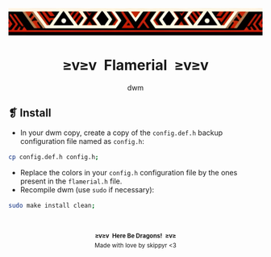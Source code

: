 <p align="center">
    <img alt="" src="../../assets/ornament.png" width=1020 />
</p>
<h1 align="center">≥v≥v&ensp;Flamerial&ensp;≥v≥v</h1>
<p align="center">dwm</p>

## ❡ Install

- In your dwm copy, create a copy of the `config.def.h` backup configuration file named as `config.h`:

```zsh
cp config.def.h config.h;
```

- Replace the colors in your `config.h` configuration file by the ones present in the `flamerial.h` file.
- Recompile dwm (use `sudo` if necessary):

```zsh
sudo make install clean;
```

&ensp;
<p align="center"><sup><strong>≥v≥v&ensp;Here Be Dragons!&ensp;≥v≥</strong><br />Made with love by skippyr <3</sup></p>
